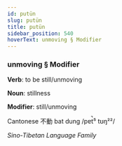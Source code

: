 ```yaml
---
id: putün
slug: putün
title: putün
sidebar_position: 540
hoverText: unmoving § Modifier
---
```


### unmoving § Modifier

**Verb**: to be still/unmoving

**Noun**: stillness

**Modifier**: still/unmoving

Cantonese 不動 bat dung /pɐt̚⁵ tʊŋ²²/

*Sino-Tibetan Language Family*